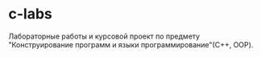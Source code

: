 # c-labs

Лабораторные работы и курсовой проект по предмету "Конструирование программ и языки программирование"(С++, OOP).
